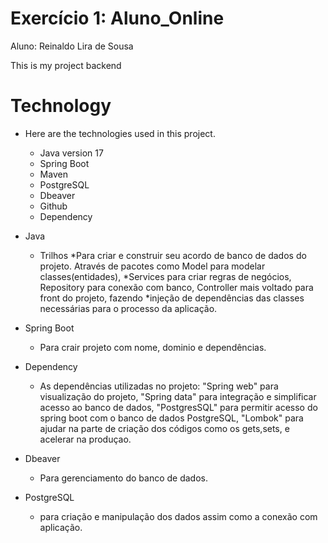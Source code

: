 # Exercício 1: Aluno_Online
Aluno: Reinaldo Lira de Sousa

This is my project backend

# Technology
* Here are the technologies used in this project.

   * Java version 17
   * Spring Boot 
   * Maven
   * PostgreSQL
   * Dbeaver
   * Github
   * Dependency

* Java
   * Trilhos
      *Para criar e construir seu acordo de banco de dados do projeto. Através de pacotes como Model para modelar classes(entidades),
      *Services para criar regras de negócios, Repository para conexão com banco, Controller mais voltado para front do projeto, fazendo
      *injeção de dependências das classes necessárias para o processo da aplicação.

* Spring Boot
   * Para crair projeto com nome, dominio e dependências. 

* Dependency
   * As dependências utilizadas no projeto: "Spring web" para visualização do projeto, "Spring data" para integração e simplificar acesso ao
   banco de dados, "PostgresSQL" para permitir acesso do spring boot com o banco de dados PostgreSQL, "Lombok" para ajudar na parte de criação
   dos códigos como os gets,sets, e acelerar na produçao.


* Dbeaver
   * Para gerenciamento do banco de dados.

* PostgreSQL
  * para criação e manipulação dos dados assim como a conexão com aplicação.

